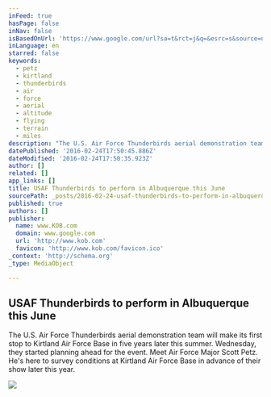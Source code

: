 ```yaml
---
inFeed: true
hasPage: false
inNav: false
isBasedOnUrl: 'https://www.google.com/url?sa=t&rct=j&q=&esrc=s&source=newssearch&cd=3&cad=rja&uact=8&ved=0ahUKEwjX7rrc4pDLAhVDymMKHTyVDQkQqQIIIigAMAI&url=http%3A%2F%2Fwww.kob.com%2Farticle%2Fstories%2Fs4044579.shtml&usg=AFQjCNEQS7-HvFGzWrHqy1TJqOOpqmOPAQ&sig2=2gLDtqiMx8jqe47cgyWi1w&bvm=bv.115277099,d.cGc'
inLanguage: en
starred: false
keywords:
  - petz
  - kirtland
  - thunderbirds
  - air
  - force
  - aerial
  - altitude
  - flying
  - terrain
  - miles
description: "The U.S. Air Force Thunderbirds aerial demonstration team will make its first stop to Kirtland Air Force Base in five years later this summer. Wednesday, they started planning ahead for the event. Meet Air Force Major Scott Petz. He's here to survey conditions at Kirtland Air Force Base in advance of their show later this year."
datePublished: '2016-02-24T17:50:45.886Z'
dateModified: '2016-02-24T17:50:35.923Z'
author: []
related: []
app_links: []
title: USAF Thunderbirds to perform in Albuquerque this June
sourcePath: _posts/2016-02-24-usaf-thunderbirds-to-perform-in-albuquerque-this-june.md
published: true
authors: []
publisher:
  name: www.KOB.com
  domain: www.google.com
  url: 'http://www.kob.com'
  favicon: 'http://www.kob.com/favicon.ico'
_context: 'http://schema.org'
_type: MediaObject

---
```

<article style=""><h1>USAF Thunderbirds to perform in Albuquerque this June</h1><p>The U.S. Air Force Thunderbirds aerial demonstration team will make its first stop to Kirtland Air Force Base in five years later this summer. Wednesday, they started planning ahead for the event. Meet Air Force Major Scott Petz. He's here to survey conditions at Kirtland Air Force Base in advance of their show later this year.</p><img src="https://s3-us-west-2.amazonaws.com/the-grid-img/p/0d712a5e74c9c662045bf26579de476f58093879.jpg" /></article>